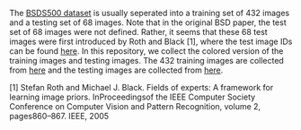 The [BSDS500 dataset](https://www2.eecs.berkeley.edu/Research/Projects/CS/vision/grouping/resources.html) is usually seperated into a training set of 432 images and a testing set of 68 images. Note that in the original BSD paper, the test set of 68 images were not defined. Rather, it seems that these 68 test images were first introduced by Roth and Black [1], where the test image IDs can be found [here](https://www.visinf.tu-darmstadt.de/vi_research/code/foe.en.jsp). In this repository, we collect the colored version of the training images and testing images. The 432 training images are collected from [here](https://github.com/drorsimon/CSCNet/tree/master/datasets/CBSD432) and the testing images are collected from [here](https://github.com/clausmichele/CBSD68-dataset/tree/master/CBSD68/original_png). 


[1] Stefan Roth and Michael J. Black. Fields of experts: A framework for learning image priors. InProceedingsof the IEEE Computer Society Conference on Computer Vision and Pattern Recognition, volume 2, pages860–867. IEEE, 2005
